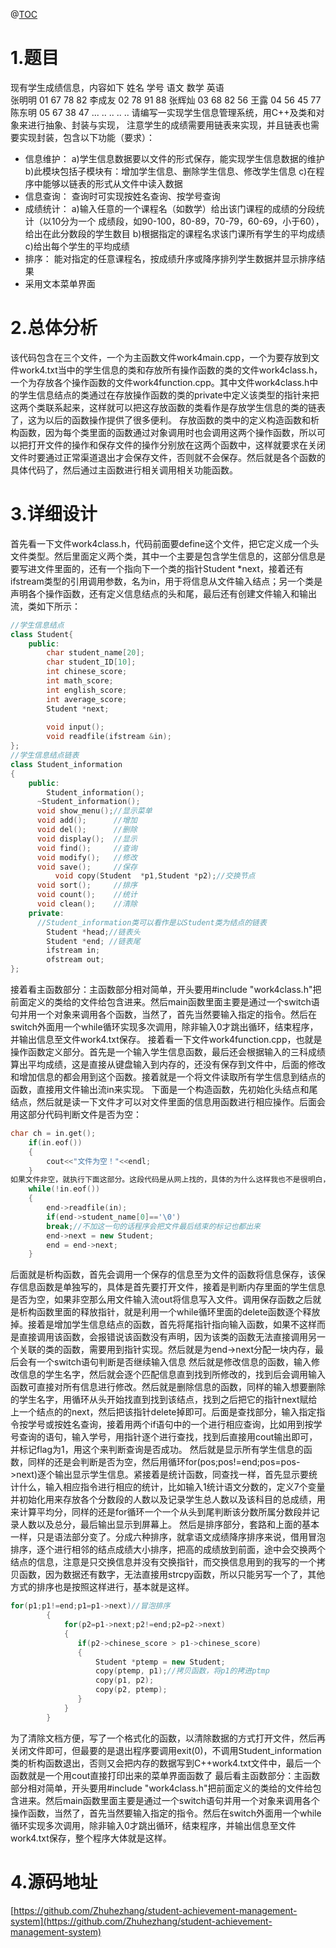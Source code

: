 ﻿@[TOC](目录)
# 1.题目
现有学生成绩信息，内容如下
姓名    学号   语文  数学   英语    
张明明   01     67    78     82
李成友   02     78    91     88
张辉灿   03     68    82     56
王露     04     56    45     77
陈东明   05     67    38     47
...      ..     ..    ..     .. 
请编写一实现学生信息管理系统，用C++及类和对象来进行抽象、封装与实现，
注意学生的成绩需要用链表来实现，并且链表也需要实现封装，包含以下功能（要求）：
- 信息维护：
  a)学生信息数据要以文件的形式保存，能实现学生信息数据的维护
  b)此模块包括子模块有：增加学生信息、删除学生信息、修改学生信息
  c)在程序中能够以链表的形式从文件中读入数据
- 信息查询：
  查询时可实现按姓名查询、按学号查询
- 成绩统计：
  a)输入任意的一个课程名（如数学）给出该门课程的成绩的分段统计（以10分为一个
    成绩段，如90-100，80-89，70-79，60-69，小于60），给出在此分数段的学生数目
  b)根据指定的课程名求该门课所有学生的平均成绩
  c)给出每个学生的平均成绩
- 排序：
  能对指定的任意课程名，按成绩升序或降序排列学生数据并显示排序结果
- 采用文本菜单界面
# 2.总体分析
该代码包含在三个文件，一个为主函数文件work4main.cpp，一个为要存放到文件work4.txt当中的学生信息的类和存放所有操作函数的类的文件work4class.h，一个为存放各个操作函数的文件work4function.cpp。其中文件work4class.h中的学生信息结点的类通过在存放操作函数的类的private中定义该类型的指针来把这两个类联系起来，这样就可以把这存放函数的类看作是存放学生信息的类的链表了，这为以后的函数操作提供了很多便利。
存放函数的类中的定义构造函数和析构函数，因为每个类里面的函数通过对象调用时也会调用这两个操作函数，所以可以把打开文件的操作和保存文件的操作分别放在这两个函数中，这样就要求在关闭文件时要通过正常渠道退出才会保存文件，否则就不会保存。然后就是各个函数的具体代码了，然后通过主函数进行相关调用相关功能函数。
# 3.详细设计
首先看一下文件work4class.h，代码前面要define这个文件，把它定义成一个头文件类型。然后里面定义两个类，其中一个主要是包含学生信息的，这部分信息是要写进文件里面的，还有一个指向下一个类的指针Student *next，接着还有ifstream类型的引用调用参数，名为in，用于将信息从文件输入结点；另一个类是声明各个操作函数，还有定义信息结点的头和尾，最后还有创建文件输入和输出流，类如下所示：

```cpp
//学生信息结点
class Student{
	public:
		char student_name[20];
		char student_ID[10];
		int chinese_score;
		int math_score;
		int english_score;
		int average_score;
		Student *next;
		
		void input();
		void readfile(ifstream &in);
};
//学生信息结点链表
class Student_information
{
    public:
	    Student_information();
	  ~Student_information();
	  void show_menu();//显示菜单 
  	  void add();      //增加 
	  void del();      //删除 
	  void display();  //显示 
	  void find();     //查询 
	  void modify();   //修改 
	  void save();     //保存 
    	  void copy(Student  *p1,Student *p2);//交换节点 
	  void sort();     //排序 
	  void count();    //统计
	  void clean();    //清除 
	private: 
	  //Student_information类可以看作是以Student类为结点的链表 
	    Student *head;//链表头 
	    Student *end; //链表尾 
	    ifstream in;
		ofstream out; 
};
```
接着看主函数部分：主函数部分相对简单，开头要用#include "work4class.h"把前面定义的类给的文件给包含进来。然后main函数里面主要是通过一个switch语句并用一个对象来调用各个函数，当然了，首先当然要输入指定的指令。然后在switch外面用一个while循环实现多次调用，除非输入0才跳出循环，结束程序，并输出信息至文件work4.txt保存。
接着看一下文件work4function.cpp，也就是操作函数定义部分。首先是一个输入学生信息函数，最后还会根据输入的三科成绩算出平均成绩，这是直接从键盘输入到内存的，还没有保存到文件中，后面的修改和增加信息的都会用到这个函数。接着就是一个将文件读取所有学生信息到结点的函数，直接用文件输出流in来实现。
下面是一个构造函数，先初始化头结点和尾结点，然后就是读一下文件才可以对文件里面的信息用函数进行相应操作。后面会用这部分代码判断文件是否为空：

```cpp
char ch = in.get();
	if(in.eof())
	{
		cout<<"文件为空！"<<endl;
	}
如果文件非空，就执行下面这部分。这段代码是从网上找的，具体的为什么这样我也不是很明白，但是如果不加的话退出程序之后就无法保存文件，在此打开文件是会显示空，所以只能当成模板来使用了。
	while(!in.eof())
	{
		end->readfile(in);
		if(end->student_name[0]=='\0')
		break;//不加这一句的话程序会把文件最后结束的标记也都出来		
		end->next = new Student;
		end = end->next;
	}
```

后面就是析构函数，首先会调用一个保存的信息至为文件的函数将信息保存，该保存信息函数是单独写的，具体是首先要打开文件，接着是判断内存里面的学生信息是否为空，如果非空那么用文件输入流out将信息写入文件。调用保存函数之后就是析构函数里面的释放指针，就是利用一个while循环里面的delete函数逐个释放掉。接着是增加学生信息结点的函数，首先将尾指针指向输入函数，如果不这样而是直接调用该函数，会报错说该函数没有声明，因为该类的函数无法直接调用另一个关联的类的函数，需要用到指针实现。然后就是为end->next分配一块内存，最后会有一个switch语句判断是否继续输入信息
然后就是修改信息的函数，输入修改信息的学生名字，然后就会逐个匹配信息直到找到所修改的，找到后会调用输入函数可直接对所有信息进行修改。然后就是删除信息的函数，同样的输入想要删除的学生名字，用循环从头开始找直到找到该结点，找到之后把它的指针next赋给上一个结点的的next，然后把该指针delete掉即可。后面是查找部分，输入指定指令按学号或按姓名查询，接着用两个if语句中的一个进行相应查询，比如用到按学号查询的语句，输入学号，用指针逐个进行查找，找到后直接用cout输出即可，并标记flag为1，用这个来判断查询是否成功。
然后就是显示所有学生信息的函数，同样的还是会判断是否为空，然后用循环for(pos;pos!=end;pos=pos->next)逐个输出显示学生信息。紧接着是统计函数，同查找一样，首先显示要统计什么，输入相应指令进行相应的统计，比如输入1统计语文分数的，定义7个变量并初始化用来存放各个分数段的人数以及记录学生总人数以及该科目的总成绩，用来计算平均分，同样的还是for循环一个一个从头到尾判断该分数所属分数段并记录人数以及总分，最后输出显示到屏幕上。
然后是排序部分，套路和上面的基本一样，只是语法部分变了。分成六种排序，就拿语文成绩降序排序来说，借用冒泡排序，逐个进行相邻的结点成绩大小排序，把高的成绩放到前面，途中会交换两个结点的信息，注意是只交换信息并没有交换指针，而交换信息用到的我写的一个拷贝函数，因为数据还有数字，无法直接用strcpy函数，所以只能另写一个了，其他方式的排序也是按照这样进行，基本就是这样。

```cpp
for(p1;p1!=end;p1=p1->next)//冒泡排序
	    {
		    for(p2=p1->next;p2!=end;p2=p2->next)
		    {
			   if(p2->chinese_score > p1->chinese_score)
			   {
				   Student *ptemp = new Student;
                   copy(ptemp, p1);//拷贝函数，将p1的拷进ptmp
                   copy(p1, p2);
                   copy(p2, ptemp);
		       }	
		    }
      	}
```

为了清除文档方便，写了一个格式化的函数，以清除数据的方式打开文件，然后再关闭文件即可，但最要的是退出程序要调用exit(0)，不调用Student_information类的析构函数退出，否则又会把内存的数据写到C++work4.txt文件中，最后一个函数就是一个用cout直接打印出来的菜单界面函数了
最后看主函数部分：主函数部分相对简单，开头要用#include "work4class.h"把前面定义的类给的文件给包含进来。然后main函数里面主要是通过一个switch语句并用一个对象来调用各个操作函数，当然了，首先当然要输入指定的指令。然后在switch外面用一个while循环实现多次调用，除非输入0才跳出循环，结束程序，并输出信息至文件work4.txt保存，整个程序大体就是这样。
# 4.源码地址
[https://github.com/Zhuhezhang/student-achievement-management-system](https://github.com/Zhuhezhang/student-achievement-management-system)
